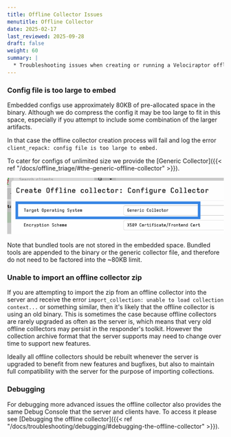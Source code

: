 ```yaml
---
title: Offline Collector Issues
menutitle: Offline Collector
date: 2025-02-17
last_reviewed: 2025-09-28
draft: false
weight: 60
summary: |
  * Troubleshooting issues when creating or running a Velociraptor offline collector.
---
```


### Config file is too large to embed

Embedded configs use approximately 80KB of pre-allocated space in the binary.
Although we do compress the config it may be too large to fit in this space,
especially if you attempt to include some combination of the larger artifacts.

In that case the offline collector creation process will fail and log the error
`client_repack: config file is too large to embed.`

To cater for configs of unlimited size we provide the
[Generic Collector]({{< ref "/docs/offline_triage/#the-generic-offline-collector" >}}).

![Generic collector option](too_large_to_embed.png)

Note that bundled tools are not stored in the embedded space. Bundled tools are
appended to the binary or the generic collector file, and therefore do not need
to be factored into the ~80KB limit.

### Unable to import an offline collector zip

If you are attempting to import the zip from an offline collector into the
server and receive the error `import_collection: unable to load collection
context...` or something similar, then it's likely that the offline collector is
using an old binary. This is sometimes the case because offline collectors are
rarely upgraded as often as the server is, which means that very old offline
colllectors may persist in the responder's toolkit. However the collection
archive format that the server supports may need to change over time to support
new features.

Ideally all offline collectors should be rebuilt whenever the server is upgraded
to benefit from new features and bugfixes, but also to maintain full
compatibility with the server for the purpose of importing collections.

### Debugging

For debugging more advanced issues the offline collector also provides the same
Debug Console that the server and clients have. To access it please see
[Debugging the offline collector]({{< ref "/docs/troubleshooting/debugging/#debugging-the-offline-collector" >}}).
